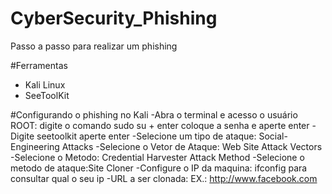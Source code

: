 # CyberSecurity_Phishing
Passo a passo para realizar um phishing

#Ferramentas
  - Kali Linux
  - SeeToolKit

#Configurando o phishing no Kali
  -Abra o terminal e acesso o usuário ROOT: digite o comando sudo su + enter coloque a senha e aperte enter
  -Digite seetoolkit aperte enter
  -Selecione um tipo de ataque: Social-Engineering Attacks
  -Selecione o Vetor de Ataque: Web Site Attack Vectors
  -Selecione o Metodo: Credential Harvester Attack Method
  -Selecione o metodo de ataque:Site Cloner
  -Configure o IP da maquina: ifconfig para consultar qual o seu ip
  -URL a ser clonada: EX.: http://www.facebook.com
